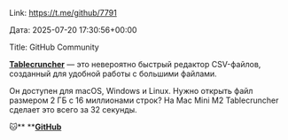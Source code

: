 Link: https://t.me/github/7791

Дата: 2025-07-20 17:30:56+00:00

Title: GitHub Community

[**Tablecruncher**](https://github.com/Tablecruncher/tablecruncher) — это невероятно быстрый редактор CSV-файлов, созданный для удобной работы с большими файлами. 

Он доступен для macOS, Windows и Linux. Нужно открыть файл
размером 2 ГБ с 16 миллионами строк? На Mac Mini M2
Tablecruncher сделает это всего за 32 секунды.

🐱** **[**GitHub**](https://t.me/+3xphzXTayGE1NDVi)

